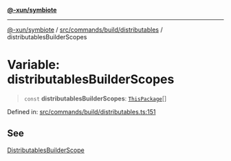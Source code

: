 [**@-xun/symbiote**](../../../../../README.md)

***

[@-xun/symbiote](../../../../../README.md) / [src/commands/build/distributables](../README.md) / distributablesBuilderScopes

# Variable: distributablesBuilderScopes

> `const` **distributablesBuilderScopes**: [`ThisPackage`](../../../../configure/enumerations/ThisPackageGlobalScope.md#thispackage)[]

Defined in: [src/commands/build/distributables.ts:151](https://github.com/Xunnamius/symbiote/blob/1e0174c32cff28e404202c1cf920e474b94cfe7b/src/commands/build/distributables.ts#L151)

## See

[DistributablesBuilderScope](../../../../configure/enumerations/ThisPackageGlobalScope.md)

